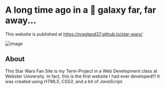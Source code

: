 # A long time ago in a 🌌 galaxy far, far away...  
This website is published at https://nragland37.github.io/star-wars/

![image](https://user-images.githubusercontent.com/92565109/193441492-09958a7f-bc22-464a-8729-d663ae28d9d1.png)

## About
This Star Wars Fan Site is my Term-Project in a Web Development class at Webster University. In fact, this is the first website I had ever developed!!! It was created using *HTML5*, *CSS3*, and a bit of *JavaScript*.     
